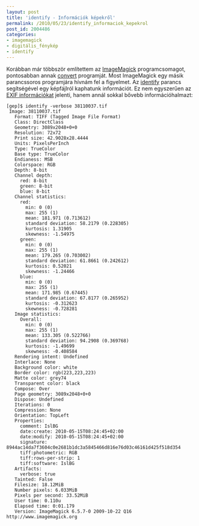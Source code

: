 ```yaml
---
layout: post
title: 'identify - Információk képekről'
permalink: /2010/05/23/identify_informaciok_kepekrol
post_id: 2004486
categories: 
- imagemagick
- digitális_fénykép
- identify
---
```


Korábban már többször említettem az 
[ImageMagick](http://www.imagemagick.org/) programcsomagot, pontosabban annak 
[convert](http://www.imagemagick.org/script/convert.php) programját. Most ImageMagick egy másik parancssoros programjára hívnám fel a figyelmet. 
Az 
[identify](http://www.imagemagick.org/script/identify.php) parancs segítségével egy képfájlról kaphatunk információt. Ez nem egyszerűen az 
[EXIF információkat](http://commandline.blog.hu/2010/05/14/exiftool) jelenti, hanem annál sokkal bővebb információhalmazt: 
```
[gep]$ identify -verbose 38110037.tif
 Image: 38110037.tif
   Format: TIFF (Tagged Image File Format)
   Class: DirectClass
   Geometry: 3089x2048+0+0
   Resolution: 72x72
   Print size: 42.9028x28.4444
   Units: PixelsPerInch
   Type: TrueColor
   Base type: TrueColor
   Endianess: MSB
   Colorspace: RGB
   Depth: 8-bit
   Channel depth:
     red: 8-bit
     green: 8-bit
     blue: 8-bit
   Channel statistics:
     red:
       min: 0 (0)
       max: 255 (1)
       mean: 181.971 (0.713612)
       standard deviation: 58.2179 (0.228305)
       kurtosis: 1.31905
       skewness: -1.54975
     green:
       min: 0 (0)
       max: 255 (1)
       mean: 179.265 (0.703002)
       standard deviation: 61.8661 (0.242612)
       kurtosis: 0.52021
       skewness: -1.24466
     blue:
       min: 0 (0)
       max: 255 (1)
       mean: 171.985 (0.67445)
       standard deviation: 67.8177 (0.265952)
       kurtosis: -0.312623
       skewness: -0.728281
   Image statistics:
     Overall:
       min: 0 (0)
       max: 255 (1)
       mean: 133.305 (0.522766)
       standard deviation: 94.2908 (0.369768)
       kurtosis: -1.49699
       skewness: -0.408584
   Rendering intent: Undefined
   Interlace: None
   Background color: white
   Border color: rgb(223,223,223)
   Matte color: grey74
   Transparent color: black
   Compose: Over
   Page geometry: 3089x2048+0+0
   Dispose: Undefined
   Iterations: 0
   Compression: None
   Orientation: TopLeft
   Properties:
     comment: IslBG
     date:create: 2010-05-15T08:24:45+02:00
     date:modify: 2010-05-15T08:24:45+02:00
     signature: 8944ac14da7f3604c0e2681b1dc3a5845466d816e76d03c46161d425f518d354
     tiff:photometric: RGB
     tiff:rows-per-strip: 1
     tiff:software: IslBG
   Artifacts:
     verbose: true
   Tainted: False
   Filesize: 18.12MiB
   Number pixels: 6.033MiB
   Pixels per second: 33.52MiB
   User time: 0.110u
   Elapsed time: 0:01.179
   Version: ImageMagick 6.5.7-0 2009-10-22 Q16 http://www.imagemagick.org
```
  